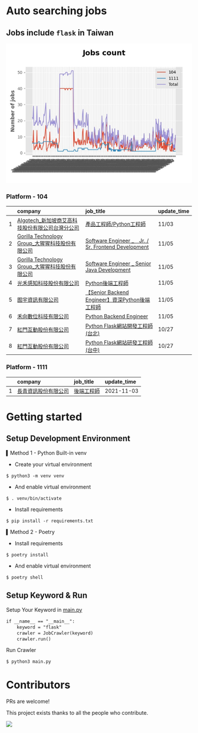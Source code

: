 # Auto searching jobs

## Jobs include `flask` in Taiwan 

 ![image](./doc/plot_img.jpg)


### Platform - 104


|    | company                                                                                                | job_title                                                                                                      | update_time   |
|---:|:-------------------------------------------------------------------------------------------------------|:---------------------------------------------------------------------------------------------------------------|:--------------|
|  1 | [Algotech_新加坡商艾高科技股份有限公司台灣分公司](https://www.104.com.tw/company/1a2x6blc6n?jobsource=jolist_d_relevance) | [產品工程師/Python工程師](https://www.104.com.tw/job/7duf1?jobsource=jolist_d_relevance)                               | 11/03         |
|  2 | [Gorilla Technology Group_大猩猩科技股份有限公司](https://www.104.com.tw/company/wilokdc?jobsource=jolist_b_date) | [Software Engineer _　Jr. / Sr. Frontend Development](https://www.104.com.tw/job/6o30x?jobsource=jolist_b_date) | 11/05         |
|  3 | [Gorilla Technology Group_大猩猩科技股份有限公司](https://www.104.com.tw/company/wilokdc?jobsource=jolist_b_date) | [Software Engineer _ Senior Java Development](https://www.104.com.tw/job/3yh2d?jobsource=jolist_b_date)        | 11/05         |
|  4 | [光禾感知科技股份有限公司](https://www.104.com.tw/company/1a2x6bks9s?jobsource=jolist_b_date)                      | [Python後端工程師](https://www.104.com.tw/job/71j4l?jobsource=jolist_b_date)                                        | 11/05         |
|  5 | [囿宇資訊有限公司](https://www.104.com.tw/company/1a2x6bldgy?jobsource=jolist_b_date)                          | [【Senior Backend Engineer】資深Python後端工程師](https://www.104.com.tw/job/7dr0z?jobsource=jolist_b_date)             | 11/05         |
|  6 | [禾向數位科技有限公司](https://www.104.com.tw/company/1a2x6bl8h8?jobsource=jolist_b_date)                        | [Python Backend Engineer](https://www.104.com.tw/job/71i7c?jobsource=jolist_b_date)                            | 11/05         |
|  7 | [紅門互動股份有限公司](https://www.104.com.tw/company/oh4m67k?jobsource=jolist_d_relevance)                      | [Python Flask網站開發工程師(台北)](https://www.104.com.tw/job/6xtfl?jobsource=jolist_d_relevance)                       | 10/27         |
|  8 | [紅門互動股份有限公司](https://www.104.com.tw/company/oh4m67k?jobsource=jolist_d_relevance)                      | [Python Flask網站研發工程師(台中)](https://www.104.com.tw/job/6kf9h?jobsource=jolist_d_relevance)                       | 10/27         |

### Platform - 1111


|    | company                                              | job_title                                      | update_time   |
|---:|:-----------------------------------------------------|:-----------------------------------------------|:--------------|
|  1 | [長青資訊股份有限公司](https://www.1111.com.tw/corp/71694811/) | [後端工程師](https://www.1111.com.tw/job/85012186/) | 2021-11-03    |



# Getting started
## Setup Development Environment
▍Method 1 - Python Built-in venv

- Create your virtual environment
```
$ python3 -m venv venv
```
- And enable virtual environment
```
$ . venv/bin/activate
```
- Install requirements
```
$ pip install -r requirements.txt 
```

▍Method 2 - Poetry
- Install requirements
```
$ poetry install
```
- And enable virtual environment
```
$ poetry shell
```

## Setup Keyword & Run

Setup Your Keyword in [main.py](./main.py#L88)
```
if __name__ == "__main__":
    keyword = "flask"
    crawler = JobCrawler(keyword)
    crawler.run()
```

Run Crawler
```
$ python3 main.py
```

# Contributors
PRs are welcome!

This project exists thanks to all the people who contribute.

<a href="https://github.com/hsuanchi/auto-search-flask-job/graphs/contributors">
  <img src="https://contrib.rocks/image?repo=hsuanchi/auto-search-flask-job"/>
</a>
